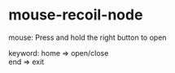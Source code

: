 # mouse-recoil-node

mouse:
Press and hold the right button to open

keyword:
home => open/close <br>
end => exit
